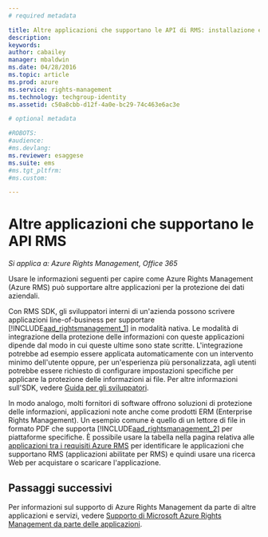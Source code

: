 ```yaml
---
# required metadata

title: Altre applicazioni che supportano le API di RMS: installazione e configurazione| Azure RMS
description:
keywords:
author: cabailey
manager: mbaldwin
ms.date: 04/28/2016
ms.topic: article
ms.prod: azure
ms.service: rights-management
ms.technology: techgroup-identity
ms.assetid: c50a8cbb-d12f-4a0e-bc29-74c463e6ac3e

# optional metadata

#ROBOTS:
#audience:
#ms.devlang:
ms.reviewer: esaggese
ms.suite: ems
#ms.tgt_pltfrm:
#ms.custom:

---
```


# Altre applicazioni che supportano le API RMS

*Si applica a: Azure Rights Management, Office 365*

Usare le informazioni seguenti per capire come Azure Rights Management (Azure RMS) può supportare altre applicazioni per la protezione dei dati aziendali.

Con RMS SDK, gli sviluppatori interni di un'azienda possono scrivere applicazioni line-of-business per supportare [!INCLUDE[aad_rightsmanagement_1](../includes/aad_rightsmanagement_1_md.md)] in modalità nativa. Le modalità di integrazione della protezione delle informazioni con queste applicazioni dipende dal modo in cui queste ultime sono state scritte. L'integrazione potrebbe ad esempio essere applicata automaticamente con un intervento minimo dell'utente oppure, per un'esperienza più personalizzata, agli utenti potrebbe essere richiesto di configurare impostazioni specifiche per applicare la protezione delle informazioni ai file. Per altre informazioni sull'SDK, vedere [Guida per gli sviluppatori](../develop/developers-guide.md).

In modo analogo, molti fornitori di software offrono soluzioni di protezione delle informazioni, applicazioni note anche come prodotti ERM (Enterprise Rights Management). Un esempio comune è quello di un lettore di file in formato PDF che supporta [!INCLUDE[aad_rightsmanagement_2](../includes/aad_rightsmanagement_2_md.md)] per piattaforme specifiche. È possibile usare la tabella nella pagina relativa alle [applicazioni tra i requisiti Azure RMS](../get-started/requirements-applications.md) per identificare le applicazioni che supportano RMS (applicazioni abilitate per RMS) e quindi usare una ricerca Web per acquistare o scaricare l'applicazione.

## Passaggi successivi

Per informazioni sul supporto di Azure Rights Management da parte di altre applicazioni e servizi, vedere [Supporto di Microsoft Azure Rights Management da parte delle applicazioni](applications-support.md).

<!--HONumber=Apr16_HO4-->


